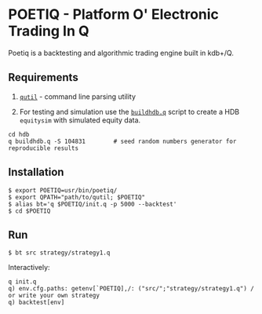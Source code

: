 # POETIQ - Platform O' Electronic Trading In Q

Poetiq is a backtesting and algorithmic trading engine built in kdb+/Q.

## Requirements ##

1. [`qutil`](https://github.com/nugend/qutil) - command line parsing utility

2. For testing and simulation use the [`buildhdb.q`](http://code.kx.com/wsvn/code/cookbook_code/start/buildhdb.q) script to create a HDB `equitysim` with simulated equity data.
````
cd hdb
q buildhdb.q -S 104831        # seed random numbers generator for reproducible results
````

## Installation ##

````
$ export POETIQ=usr/bin/poetiq/
$ export QPATH="path/to/qutil; $POETIQ"
$ alias bt='q $POETIQ/init.q -p 5000 --backtest'
$ cd $POETIQ
````

## Run ##

````
$ bt src strategy/strategy1.q
````
Interactively:
````
q init.q
q) env.cfg.paths: getenv[`POETIQ],/: ("src/";"strategy/strategy1.q") / or write your own strategy
q) backtest[env]
